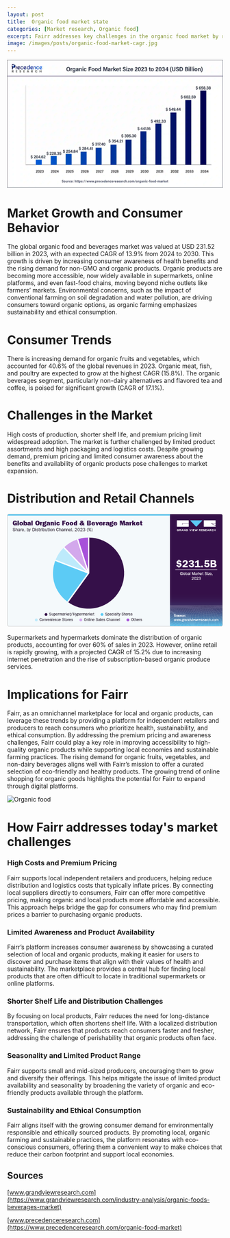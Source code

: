 ```yaml
---
layout: post
title:  Organic food market state
categories: [Market research, Organic food]
excerpt: Fairr addresses key challenges in the organic food market by reducing costs, improving accessibility, and promoting local, sustainable products, making organic shopping more affordable and convenient for consumers.
image: /images/posts/organic-food-market-cagr.jpg
---
```

![Organic food cagr](/images/posts/organic-food-market-cagr.jpg "Organic food")

# Market Growth and Consumer Behavior
The global organic food and beverages market was valued at USD 231.52 billion in 2023, with an expected CAGR of 13.9% from 2024 to 2030. This growth is driven by increasing consumer awareness of health benefits and the rising demand for non-GMO and organic products.
Organic products are becoming more accessible, now widely available in supermarkets, online platforms, and even fast-food chains, moving beyond niche outlets like farmers’ markets.
Environmental concerns, such as the impact of conventional farming on soil degradation and water pollution, are driving consumers toward organic options, as organic farming emphasizes sustainability and ethical consumption.

# Consumer Trends
There is increasing demand for organic fruits and vegetables, which accounted for 40.6% of the global revenues in 2023. Organic meat, fish, and poultry are expected to grow at the highest CAGR (15.8%).
The organic beverages segment, particularly non-dairy alternatives and flavored tea and coffee, is poised for significant growth (CAGR of 17.1%).

# Challenges in the Market
High costs of production, shorter shelf life, and premium pricing limit widespread adoption. The market is further challenged by limited product assortments and high packaging and logistics costs.
Despite growing demand, premium pricing and limited consumer awareness about the benefits and availability of organic products pose challenges to market expansion.

# Distribution and Retail Channels
![Distribution channels](/images/posts/global-organic-foods-beverages-market.png "Distribution channels")

Supermarkets and hypermarkets dominate the distribution of organic products, accounting for over 60% of sales in 2023. However, online retail is rapidly growing, with a projected CAGR of 15.2% due to increasing internet penetration and the rise of subscription-based organic produce services.

# Implications for Fairr
Fairr, as an omnichannel marketplace for local and organic products, can leverage these trends by providing a platform for independent retailers and producers to reach consumers who prioritize health, sustainability, and ethical consumption.
By addressing the premium pricing and awareness challenges, Fairr could play a key role in improving accessibility to high-quality organic products while supporting local economies and sustainable farming practices.
The rising demand for organic fruits, vegetables, and non-dairy beverages aligns well with Fairr’s mission to offer a curated selection of eco-friendly and healthy products. The growing trend of online shopping for organic goods highlights the potential for Fairr to expand through digital platforms.

![Organic food](/images/posts/steven-weeks-DUPFowqI6oI-unsplash.jpg "Organic food")

# How Fairr addresses today's market challenges
### High Costs and Premium Pricing
Fairr supports local independent retailers and producers, helping reduce distribution and logistics costs that typically inflate prices. By connecting local suppliers directly to consumers, Fairr can offer more competitive pricing, making organic and local products more affordable and accessible. This approach helps bridge the gap for consumers who may find premium prices a barrier to purchasing organic products.
### Limited Awareness and Product Availability
Fairr’s platform increases consumer awareness by showcasing a curated selection of local and organic products, making it easier for users to discover and purchase items that align with their values of health and sustainability. The marketplace provides a central hub for finding local products that are often difficult to locate in traditional supermarkets or online platforms.
### Shorter Shelf Life and Distribution Challenges
By focusing on local products, Fairr reduces the need for long-distance transportation, which often shortens shelf life. With a localized distribution network, Fairr ensures that products reach consumers faster and fresher, addressing the challenge of perishability that organic products often face.
### Seasonality and Limited Product Range
Fairr supports small and mid-sized producers, encouraging them to grow and diversify their offerings. This helps mitigate the issue of limited product availability and seasonality by broadening the variety of organic and eco-friendly products available through the platform.
### Sustainability and Ethical Consumption
Fairr aligns itself with the growing consumer demand for environmentally responsible and ethically sourced products. By promoting local, organic farming and sustainable practices, the platform resonates with eco-conscious consumers, offering them a convenient way to make choices that reduce their carbon footprint and support local economies.

## Sources
[www.grandviewresearch.com](https://www.grandviewresearch.com/industry-analysis/organic-foods-beverages-market)

[www.precedenceresearch.com](https://www.precedenceresearch.com/organic-food-market)
